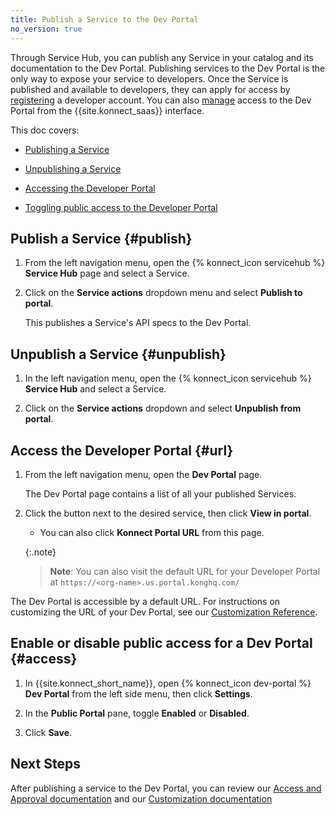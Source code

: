 ```yaml
---
title: Publish a Service to the Dev Portal
no_version: true
---
```


Through Service Hub, you can publish any Service in your catalog and its
documentation to the Dev Portal. Publishing services to the Dev Portal is the only way to expose your service to developers. Once the Service is published and available to developers, they can apply for access by [registering](/konnect/dev-portal/access-and-approval/dev-reg/) a developer account. You can also [manage](/konnect/dev-portal/access-and-approval/manage-devs/) access to the Dev Portal from the {{site.konnect_saas}} interface.

This doc covers:

* [Publishing a Service](#publish)

* [Unpublishing a Service](#unpublish)

* [Accessing the Developer Portal](#url)

* [Toggling public access to the Developer Portal](#access)

## Publish a Service {#publish}

1. From the left navigation menu, open the {% konnect_icon servicehub %} **Service Hub** page and select a Service.

2. Click on the **Service actions** dropdown menu and select **Publish to portal**.

    This publishes a Service's API specs to the Dev Portal.

## Unpublish a Service {#unpublish}

1. In the left navigation menu, open the {% konnect_icon servicehub %}
**Service Hub** and select a Service.

2. Click on the **Service actions** dropdown and select **Unpublish from portal**.

## Access the Developer Portal {#url}

1. From the left navigation menu, open the **Dev Portal** page.

    The Dev Portal page contains a list of all your published Services. 

2. Click the button next to the desired service, then click **View in portal**.

    * You can also click **Konnect Portal URL** from this page.

    {:.note}
    >**Note**: You can also visit the default URL for your Developer Portal at `https://<org-name>.us.portal.konghq.com/`

The Dev Portal is accessible by a default URL. For instructions on customizing the URL of your Dev Portal, see our [Customization Reference](/konnect/dev-portal/customization/custom/). 

## Enable or disable public access for a Dev Portal {#access}

1. In {{site.konnect_short_name}}, open {% konnect_icon dev-portal %}
**Dev Portal** from the left side menu, then click **Settings**.

2. In the **Public Portal** pane, toggle **Enabled** or **Disabled**.

3. Click **Save**.

## Next Steps 

After publishing a service to the Dev Portal, you can review our [Access and Approval documentation](/konnect/dev-portal/access-and-approval/manage-devs/) and our [Customization documentation](/konnect/dev-portal/customization/custom/)
